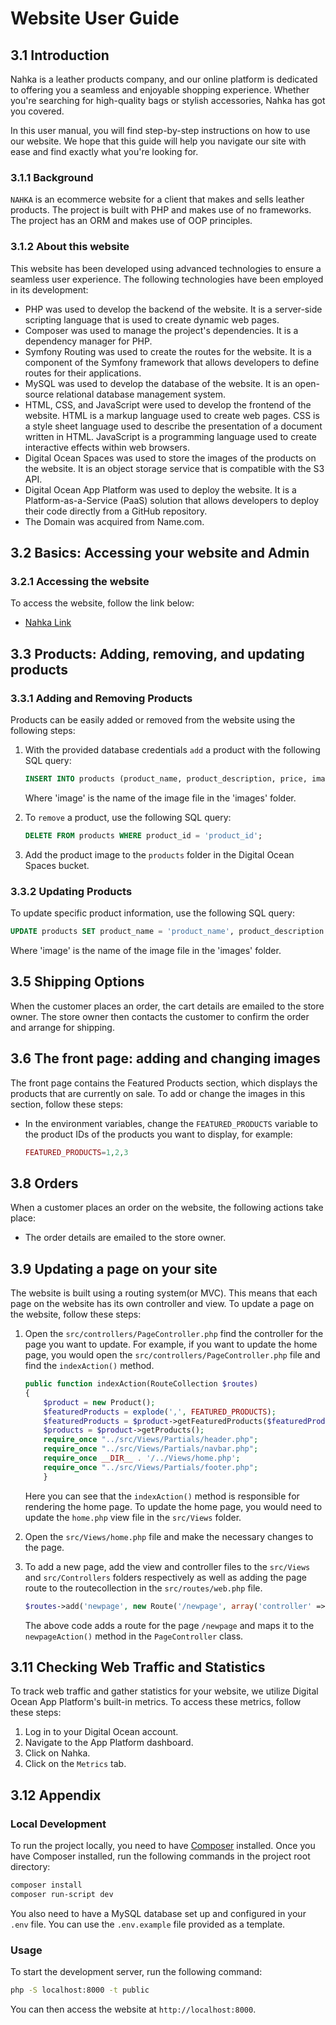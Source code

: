 # Website User Guide

## 3.1 Introduction

Nahka is a leather products company, and our online platform is dedicated to offering you a seamless and enjoyable shopping experience. Whether you're searching for high-quality bags or stylish accessories, Nahka has got you covered.

In this user manual, you will find step-by-step instructions on how to use our website. We hope that this guide will help you navigate our site with ease and find exactly what you're looking for.

### 3.1.1 Background

`NAHKA` is an ecommerce website for a client that makes and sells leather products. The project is built with PHP and makes use of no frameworks. The project has an ORM and makes use of OOP principles.

### 3.1.2 About this website

This website has been developed using advanced technologies to ensure a seamless user experience. The following technologies have been employed in its development:

- PHP was used to develop the backend of the website. It is a server-side scripting language that is used to create dynamic web pages.
- Composer was used to manage the project's dependencies. It is a dependency manager for PHP.
- Symfony Routing was used to create the routes for the website. It is a component of the Symfony framework that allows developers to define routes for their applications.
- MySQL was used to develop the database of the website. It is an open-source relational database management system.
- HTML, CSS, and JavaScript were used to develop the frontend of the website. HTML is a markup language used to create web pages. CSS is a style sheet language used to describe the presentation of a document written in HTML. JavaScript is a programming language used to create interactive effects within web browsers.
- Digital Ocean Spaces was used to store the images of the products on the website. It is an object storage service that is compatible with the S3 API.
- Digital Ocean App Platform was used to deploy the website. It is a Platform-as-a-Service (PaaS) solution that allows developers to deploy their code directly from a GitHub repository.
- The Domain was acquired from Name.com.

## 3.2 Basics: Accessing your website and Admin

### 3.2.1 Accessing the website

To access the website, follow the link below:

- [Nahka Link](https://nahka.studio)

## 3.3 Products: Adding, removing, and updating products

### 3.3.1 Adding and Removing Products

Products can be easily added or removed from the website using the following steps:

1. With the provided database credentials `add` a product with the following SQL query:

    ```sql
    INSERT INTO products (product_name, product_description, price, image) VALUES ('product_name', 'product_description', 'price', 'image');
    ```

    Where 'image' is the name of the image file in the 'images' folder.

2. To `remove` a product, use the following SQL query:

    ```sql
    DELETE FROM products WHERE product_id = 'product_id';
    ```

3. Add the product image to the `products` folder in the Digital Ocean Spaces bucket.

### 3.3.2 Updating Products

To update specific product information, use the following SQL query:

```sql
UPDATE products SET product_name = 'product_name', product_description = 'product_description', price = 'price', image = 'image' WHERE product_id = 'product_id';
```

Where 'image' is the name of the image file in the 'images' folder.

## 3.5 Shipping Options

When the customer places an order, the cart details are emailed to the store owner. The store owner then contacts the customer to confirm the order and arrange for shipping.

## 3.6 The front page: adding and changing images

The front page contains the Featured Products section, which displays the products that are currently on sale. To add or change the images in this section, follow these steps:

- In the environment variables, change the `FEATURED_PRODUCTS` variable to the product IDs of the products you want to display, for example:

    ```php
    FEATURED_PRODUCTS=1,2,3
    ```

## 3.8 Orders

When a customer places an order on the website, the following actions take place:

- The order details are emailed to the store owner.

## 3.9 Updating a page on your site

The website is built using a routing system(or MVC). This means that each page on the website has its own controller and view. To update a page on the website, follow these steps:

1. Open the `src/controllers/PageController.php`  find the controller for the page you want to update. For example, if you want to update the home page, you would open the `src/controllers/PageController.php` file and find the `indexAction()` method.

    ```php
    public function indexAction(RouteCollection $routes)
    {
        $product = new Product();
        $featuredProducts = explode(',', FEATURED_PRODUCTS);
        $featuredProducts = $product->getFeaturedProducts($featuredProducts);
        $products = $product->getProducts();
        require_once "../src/Views/Partials/header.php";
        require_once "../src/Views/Partials/navbar.php";
        require_once __DIR__ . '/../Views/home.php';
        require_once "../src/Views/Partials/footer.php";
        }
    ```

    Here you can see that the `indexAction()` method is responsible for rendering the home page. To update the home page, you would need to update the `home.php` view file in the `src/Views` folder.

2. Open the `src/Views/home.php` file and make the necessary changes to the page.

3. To add a new page, add the view and controller files to the `src/Views` and `src/Controllers` folders respectively as well as adding the page route to the routecollection in the `src/routes/web.php` file.

    ```php
    $routes->add('newpage', new Route('/newpage', array('controller' => 'PageController', 'method' => 'newpageAction')));
    ```

    The above code adds a route for the page `/newpage` and maps it to the `newpageAction()` method in the `PageController` class.

## 3.11 Checking Web Traffic and Statistics

To track web traffic and gather statistics for your website, we utilize Digital Ocean App Platform's built-in metrics. To access these metrics, follow these steps:

1. Log in to your Digital Ocean account.
2. Navigate to the App Platform dashboard.
3. Click on Nahka.
4. Click on the `Metrics` tab.

## 3.12 Appendix

### Local Development

To run the project locally, you need to have [Composer](https://getcomposer.org/) installed. Once you have Composer installed, run the following commands in the project root directory:

```bash
composer install
composer run-script dev
```

You also need to have a MySQL database set up and configured in your `.env` file. You can use the `.env.example` file provided as a template.

### Usage

To start the development server, run the following command:

```bash
php -S localhost:8000 -t public
```

You can then access the website at `http://localhost:8000`.
